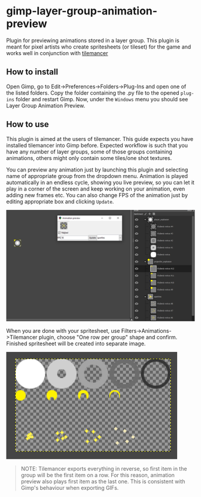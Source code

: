 # gimp-layer-group-animation-preview

Plugin for previewing animations stored in a layer group. This plugin is meant for pixel artists who create spritesheets (or tileset) for the game and works well in conjunction with [tilemancer](https://github.com/nerudaj/tilemancer)

## How to install

Open Gimp, go to Edit->Preferences->Folders->Plug-Ins and open one of the listed folders. Copy the folder containing the .py file to the opened `plug-ins` folder and restart Gimp. Now, under the `Windows` menu you should see Layer Group Animation Preview.

## How to use

This plugin is aimed at the users of tilemancer. This guide expects you have installed tilemancer into Gimp before. Expected workflow is such that you have any number of layer groups, some of those groups containing animations, others might only contain some tiles/one shot textures.

You can preview any animation just by launching this plugin and selecting name of appropriate group from the dropdown menu. Animation is played automatically in an endless cycle, showing you live preview, so you can let it play in a corner of the screen and keep working on your animation, even adding new frames etc. You can also change FPS of the animation just by editing appropriate box and clicking `Update`.

![Layers and preview](docs/screen.png)

When you are done with your spritesheet, use Filters->Animations->Tilemancer plugin, choose "One row per group" shape and confirm. Finished spritesheet will be created into separate image.

![Exported spritesheet](docs/screen2.png)

> NOTE: Tilemancer exports everything in reverse, so first item in the group will be the first item on a row. For this reason, animation preview also plays first item as the last one. This is consistent with Gimp's behaviour when exporting GIFs.
